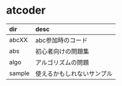 # atcoder

| dir | desc |
| :--- | :--- |
| abcXX | abc参加時のコード |
| abs | 初心者向けの問題集 |
| algo | アルゴリズムの問題 |
| sample | 使えるかもしれないサンプル |
